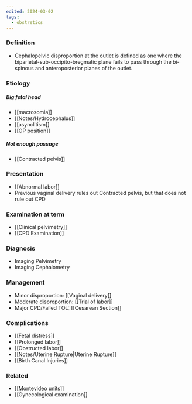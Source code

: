 ```yaml
---
edited: 2024-03-02
tags:
  - obstretics
---
```

### Definition
- Cephalopelvic disproportion at the outlet is defined as one where the biparietal-sub-occipito-bregmatic plane fails to pass through the bi-spinous and anteroposterior planes of the outlet.
### Etiology

##### Big fetal head
- [[macrosomia]] 
- [[Notes/Hydrocephalus]] 
- [[asynclitism]] 
- [[OP position]] 
##### Not enough passage
- [[Contracted pelvis]] 

### Presentation
-  [[Abnormal labor]] 
- Previous vaginal delivery rules out Contracted pelvis, but that does not rule out CPD

### Examination at term
- [[Clinical pelvimetry]] 
- [[CPD Examination]] 

### Diagnosis
- Imaging Pelvimetry 
- Imaging Cephalometry 

### Management
- Minor disproportion: [[Vaginal delivery]]
- Moderate disproportion: [[Trial of labor]]
- Major CPD/Failed TOL: [[Cesarean Section]] 

### Complications
- [[Fetal distress]] 
- [[Prolonged labor]] 
- [[Obstructed labor]]  
- [[Notes/Uterine Rupture|Uterine Rupture]] 
- [[Birth Canal Injuries]] 

### Related
- [[Montevideo units]] 
- [[Gynecological examination]] 